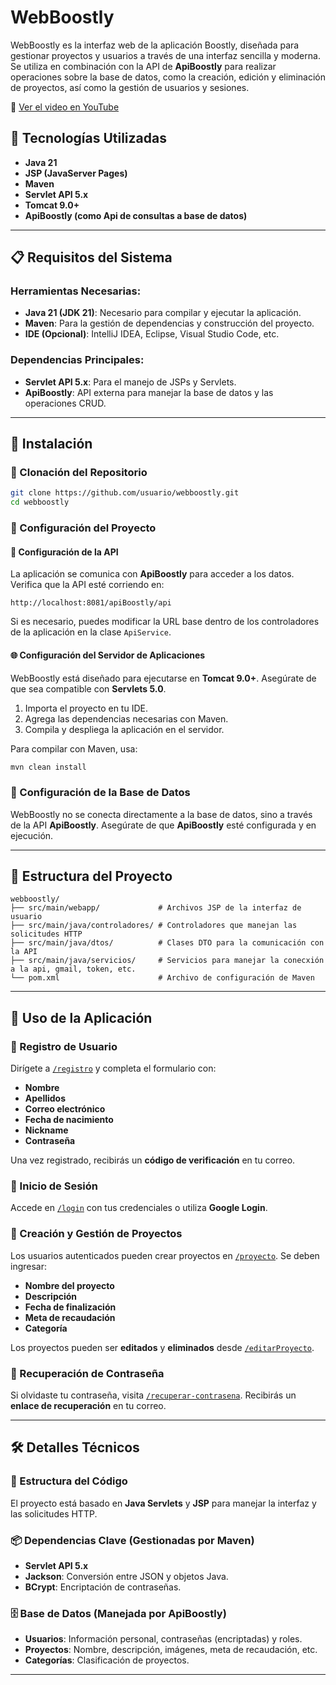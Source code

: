 # WebBoostly

WebBoostly es la interfaz web de la aplicación Boostly, diseñada para gestionar proyectos y usuarios a través de una interfaz sencilla y moderna. Se utiliza en combinación con la API de **ApiBoostly** para realizar operaciones sobre la base de datos, como la creación, edición y eliminación de proyectos, así como la gestión de usuarios y sesiones.

🔗 [Ver el video en YouTube](https://youtu.be/EZojRHPZ1AI)

## 🚀 Tecnologías Utilizadas

- **Java 21**
- **JSP (JavaServer Pages)**
- **Maven**
- **Servlet API 5.x**
- **Tomcat 9.0+**
- **ApiBoostly (como Api de consultas a base de datos)**

---

## 📋 Requisitos del Sistema

### Herramientas Necesarias:
- **Java 21 (JDK 21)**: Necesario para compilar y ejecutar la aplicación.
- **Maven**: Para la gestión de dependencias y construcción del proyecto.
- **IDE (Opcional)**: IntelliJ IDEA, Eclipse, Visual Studio Code, etc.

### Dependencias Principales:
- **Servlet API 5.x**: Para el manejo de JSPs y Servlets.
- **ApiBoostly**: API externa para manejar la base de datos y las operaciones CRUD.

---

## 📌 Instalación

### 🔹 Clonación del Repositorio
```bash
git clone https://github.com/usuario/webboostly.git
cd webboostly
```

### 🔹 Configuración del Proyecto
#### 📡 Configuración de la API
La aplicación se comunica con **ApiBoostly** para acceder a los datos. Verifica que la API esté corriendo en:

```plaintext
http://localhost:8081/apiBoostly/api
```

Si es necesario, puedes modificar la URL base dentro de los controladores de la aplicación en la clase `ApiService`.

#### 🌐 Configuración del Servidor de Aplicaciones
WebBoostly está diseñado para ejecutarse en **Tomcat 9.0+**. Asegúrate de que sea compatible con **Servlets 5.0**.

1. Importa el proyecto en tu IDE.
2. Agrega las dependencias necesarias con Maven.
3. Compila y despliega la aplicación en el servidor.

Para compilar con Maven, usa:
```bash
mvn clean install
```

### 🔹 Configuración de la Base de Datos
WebBoostly no se conecta directamente a la base de datos, sino a través de la API **ApiBoostly**. Asegúrate de que **ApiBoostly** esté configurada y en ejecución.

---

## 📂 Estructura del Proyecto

```
webboostly/
├── src/main/webapp/             # Archivos JSP de la interfaz de usuario
├── src/main/java/controladores/ # Controladores que manejan las solicitudes HTTP
├── src/main/java/dtos/          # Clases DTO para la comunicación con la API
├── src/main/java/servicios/     # Servicios para manejar la conecxión a la api, gmail, token, etc.
└── pom.xml                      # Archivo de configuración de Maven
```

---

## 🎯 Uso de la Aplicación

### 🔹 Registro de Usuario
Dirígete a [`/registro`](http://localhost:8080/registro) y completa el formulario con:
- **Nombre**
- **Apellidos**
- **Correo electrónico**
- **Fecha de nacimiento**
- **Nickname**
- **Contraseña**

Una vez registrado, recibirás un **código de verificación** en tu correo.

### 🔹 Inicio de Sesión
Accede en [`/login`](http://localhost:8080/login) con tus credenciales o utiliza **Google Login**.

### 🔹 Creación y Gestión de Proyectos

Los usuarios autenticados pueden crear proyectos en [`/proyecto`](http://localhost:8080/proyecto). Se deben ingresar:
- **Nombre del proyecto**
- **Descripción**
- **Fecha de finalización**
- **Meta de recaudación**
- **Categoría**

Los proyectos pueden ser **editados** y **eliminados** desde [`/editarProyecto`](http://localhost:8080/editarProyecto).

### 🔹 Recuperación de Contraseña
Si olvidaste tu contraseña, visita [`/recuperar-contrasena`](http://localhost:8080/recuperar-contrasena). Recibirás un **enlace de recuperación** en tu correo.

---

## 🛠️ Detalles Técnicos

### 📁 Estructura del Código
El proyecto está basado en **Java Servlets** y **JSP** para manejar la interfaz y las solicitudes HTTP.

### 📦 Dependencias Clave (Gestionadas por Maven)
- **Servlet API 5.x**
- **Jackson**: Conversión entre JSON y objetos Java.
- **BCrypt**: Encriptación de contraseñas.

### 🗄️ Base de Datos (Manejada por ApiBoostly)
- **Usuarios**: Información personal, contraseñas (encriptadas) y roles.
- **Proyectos**: Nombre, descripción, imágenes, meta de recaudación, etc.
- **Categorías**: Clasificación de proyectos.

---


